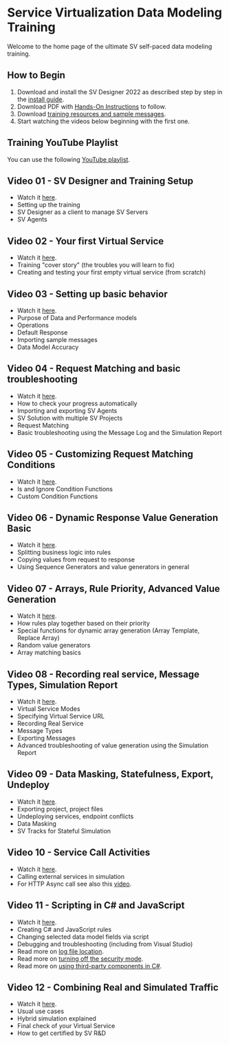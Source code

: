 
# Service Virtualization Data Modeling Training

Welcome to the home page of the ultimate SV self-paced data modeling training. 

## How to Begin
1) Download and install the SV Designer 2022 as described step by step in the [install guide](https://github.com/MicroFocus/sv-trainings/raw/main/Resources/Install%20SV%20Designer%202022.pdf).
2) Download PDF with [Hands-On Instructions](https://github.com/MicroFocus/sv-trainings/raw/main/Resources/SV%20Training%20-%20Hands%20On%202022.pdf) to follow.
3) Download [training resources and sample messages](https://github.com/MicroFocus/sv-trainings/raw/main/Resources/Training.zip).
4) Start watching the videos below beginning with the first one.

## Training YouTube Playlist
You can use the following [YouTube playlist](https://www.youtube.com/playlist?list=PLLkt3dLab1_Wu_Q_IatdF5fmE80vYsCAl).

## Video 01 - SV Designer and Training Setup 
- Watch it [here](https://youtu.be/XtU22O8lVb8).
- Setting up the training
- SV Designer as a client to manage SV Servers
- SV Agents

## Video 02 - Your first Virtual Service 
- Watch it [here](https://youtu.be/E_LcJ0W5uOg).
- Training "cover story" (the troubles you will learn to fix)
- Creating and testing your first empty virtual service (from scratch)

## Video 03 - Setting up basic behavior
- Watch it [here](https://youtu.be/zgO_xrfyPLk).
- Purpose of Data and Performance models
- Operations
- Default Response
- Importing sample messages
- Data Model Accuracy

## Video 04 - Request Matching and basic troubleshooting
- Watch it [here](https://youtu.be/_UZdLQBqV-M).
- How to check your progress automatically
- Importing and exporting SV Agents
- SV Solution with multiple SV Projects
- Request Matching
- Basic troubleshooting using the Message Log and the Simulation Report

## Video 05 - Customizing Request Matching Conditions
- Watch it [here](https://youtu.be/GkQgEGY-R8g).
- Is and Ignore Condition Functions
- Custom Condition Functions

## Video 06 - Dynamic Response Value Generation Basic
- Watch it [here](https://youtu.be/oHczOdHwzZs).
- Splitting business logic into rules
- Copying values from request to response
- Using Sequence Generators and value generators in general

## Video 07 - Arrays, Rule Priority, Advanced Value Generation
- Watch it [here](https://youtu.be/rNn4scFZt8Y).
- How rules play together based on their priority
- Special functions for dynamic array generation (Array Template, Replace Array)
- Random value generators
- Array matching basics

## Video 08 - Recording real service, Message Types, Simulation Report
- Watch it [here](https://youtu.be/4j4Q6aGXIXA).
- Virtual Service Modes
- Specifying Virtual Service URL
- Recording Real Service
- Message Types
- Exporting Messages
- Advanced troubleshooting of value generation using the Simulation Report

## Video 09 - Data Masking, Statefulness, Export, Undeploy
- Watch it [here](https://youtu.be/I2U7QObnMGs). 
- Exporting project, project files
- Undeploying services, endpoint conflicts
- Data Masking
- SV Tracks for Stateful Simulation

## Video 10 - Service Call Activities
- Watch it [here](https://youtu.be/g2twTKLzj1E). 
- Calling external services in simulation
- For HTTP Async call see also this [video](https://youtu.be/45iNyM5EkE0).

## Video 11 - Scripting in C# and JavaScript
- Watch it [here](https://youtu.be/lIHa_b6UV0w). 
- Creating C# and JavaScript rules
- Changing selected data model fields via script
- Debugging and troubleshooting (including from Visual Studio)
- Read more on [log file location](https://admhelp.microfocus.com/sv/en/2022-2022-r1/Help/Content/UG/c_logs.htm).
- Read more on [turning off the security mode](https://admhelp.microfocus.com/sv/en/2022-2022-r1/Help/Content/UG/t_scripted_rule_Csharp.htm#mt-item-1).
- Read more on [using third-party components in C#](https://admhelp.microfocus.com/sv/en/2022-2022-r1/Help/Content/UG/t_Csharp_thirdpartylib.htm).

## Video 12 - Combining Real and Simulated Traffic
- Watch it [here](https://youtu.be/MDHEojewIeE). 
- Usual use cases
- Hybrid simulation explained
- Final check of your Virtual Service
- How to get certified by SV R&D